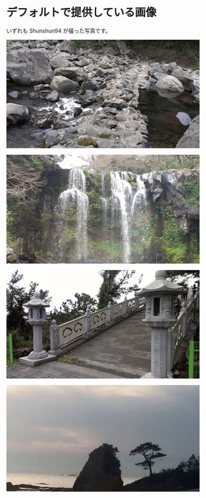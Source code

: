 # デフォルトで提供している画像

いずれも Shunshun94 が撮った写真です。

![跳んで渡れる川](./river.jpg)

![滝](./waterfall.jpg)

![石橋](./stonebridge.jpg)

![日が沈む海岸](./sunset.jpg)